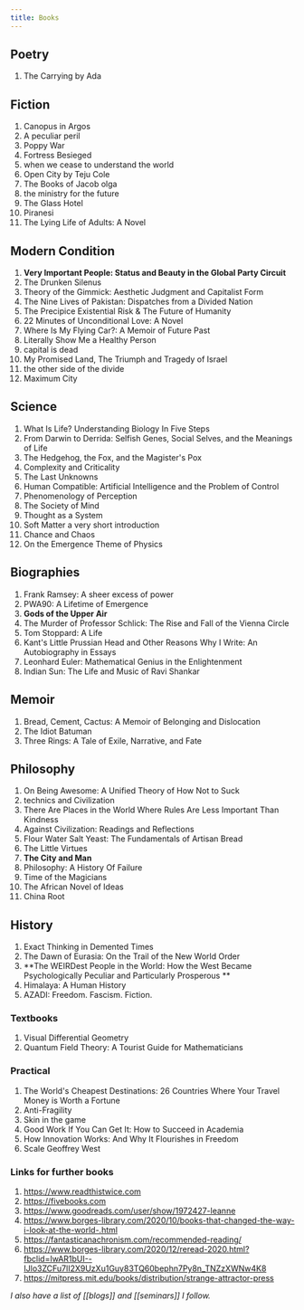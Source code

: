 ```yaml
---
title: Books
---
```


## Poetry 
1. The Carrying by Ada

## Fiction
1. Canopus in Argos
2. A peculiar peril
3. Poppy War
4. Fortress Besieged
5. when we cease to understand the world
6. Open City by Teju Cole
7. The Books of Jacob olga
8. the ministry for the future
9. The Glass Hotel
10. Piranesi
11. The Lying Life of Adults: A Novel

## Modern Condition
1. **Very Important People: Status and Beauty in the Global Party Circuit**
2. The Drunken Silenus
3. Theory of the Gimmick: Aesthetic Judgment and Capitalist Form
4. The Nine Lives of Pakistan: Dispatches from a Divided Nation
5. The Precipice Existential Risk & The Future of Humanity
6. 22 Minutes of Unconditional Love: A Novel
7. Where Is My Flying Car?: A Memoir of Future Past
8. Literally Show Me a Healthy Person
9. capital is dead
10. My Promised Land, The Triumph and Tragedy of Israel
11. the other side of the divide
12. Maximum City

## Science
1. What Is Life? Understanding Biology In Five Steps
2. From Darwin to Derrida: Selfish Genes, Social Selves, and the Meanings of Life
3. The Hedgehog, the Fox, and the Magister's Pox
4. Complexity and Criticality
5. The Last Unknowns
6. Human Compatible: Artificial Intelligence and the Problem of Control
7. Phenomenology of Perception
8. The Society of Mind
9. Thought as a System
10. Soft Matter a very short introduction
11. Chance and Chaos
12. On the Emergence Theme of Physics

## Biographies
1. Frank Ramsey: A sheer excess of power
2. PWA90: A Lifetime of Emergence
3. **Gods of the Upper Air**
4. The Murder of Professor Schlick: The Rise and Fall of the Vienna Circle
5. Tom Stoppard: A Life
6. Kant's Little Prussian Head and Other Reasons Why I Write: An Autobiography in Essays
7. Leonhard Euler: Mathematical Genius in the Enlightenment
8. Indian Sun: The Life and Music of Ravi Shankar

## Memoir
1. Bread, Cement, Cactus: A Memoir of Belonging and Dislocation
2. The Idiot Batuman
3. Three Rings: A Tale of Exile, Narrative, and Fate

## Philosophy
1. On Being Awesome: A Unified Theory of How Not to Suck
2. technics and Civilization
3. There Are Places in the World Where Rules Are Less Important Than Kindness
4. Against Civilization: Readings and Reflections
5. Flour Water Salt Yeast: The Fundamentals of Artisan Bread
6. The Little Virtues
7. **The City and Man**
8. Philosophy: A History Of Failure
9. Time of the Magicians
10. The African Novel of Ideas
11. China Root

## History
1. Exact Thinking in Demented Times
2. The Dawn of Eurasia: On the Trail of the New World Order
3. **The WEIRDest People in the World: How the West Became Psychologically Peculiar and Particularly Prosperous **
4. Himalaya: A Human History
5. AZADI: Freedom. Fascism. Fiction.

### Textbooks
1. Visual Differential Geometry
2. Quantum Field Theory: A Tourist Guide for Mathematicians

### Practical
1. The World's Cheapest Destinations: 26 Countries Where Your Travel Money is Worth a Fortune
2. Anti-Fragility
3. Skin in the game
4. Good Work If You Can Get It: How to Succeed in Academia
5. How Innovation Works: And Why It Flourishes in Freedom 
6. Scale Geoffrey West

### Links for further books
1. https://www.readthistwice.com
2.  https://fivebooks.com
3.   https://www.goodreads.com/user/show/1972427-leanne
4. https://www.borges-library.com/2020/10/books-that-changed-the-way-i-look-at-the-world-.html
5.  https://fantasticanachronism.com/recommended-reading/
6.  https://www.borges-library.com/2020/12/reread-2020.html?fbclid=IwAR1bUI--IJlo3ZCFu7lI2X9UzXu1Guy83TQ60bephn7Py8n_TNZzXWNw4K8
7.  https://mitpress.mit.edu/books/distribution/strange-attractor-press

*I also have a list of [[blogs]] and [[seminars]] I follow.*